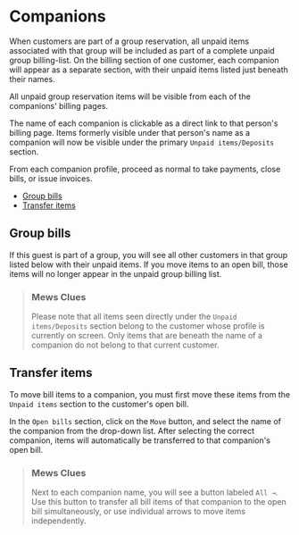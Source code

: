 # Companions

When customers are part of a group reservation, all unpaid items associated with that group will be included as part of a complete unpaid group billing-list. On the billing section of one customer, each companion will appear as a separate section, with their unpaid items listed just beneath their names.

All unpaid group reservation items will be visible from each of the companions' billing pages.

The name of each companion is clickable as a direct link to that person's billing page. Items formerly visible under that person's name as a companion will now be visible under the primary `Unpaid items/Deposits` section.

From each companion profile, proceed as normal to take payments, close bills, or issue invoices.

* [Group bills](companions.md#group-bills)
* [Transfer items](companions.md#transfer-items)

## Group bills

If this guest is part of a group, you will see all other customers in that group listed below with their unpaid items. If you move items to an open bill, those items will no longer appear in the unpaid group billing list.

> ### Mews Clues
>
> Please note that all items seen directly under the `Unpaid items/Deposits` section belong to the customer whose profile is currently on screen. Only items that are beneath the name of a companion do not belong to that current customer.

## Transfer items

To move bill items to a companion, you must first move these items from the `Unpaid items` section to the customer's open bill.

In the `Open bills` section, click on the `Move` button, and select the name of the companion from the drop-down list. After selecting the correct companion, items will automatically be transferred to that companion's open bill.

> ### Mews Clues
>
> Next to each companion name, you will see a button labeled `All →`. Use this button to transfer all bill items of that companion to the open bill simultaneously, or use individual arrows to move items independently.

